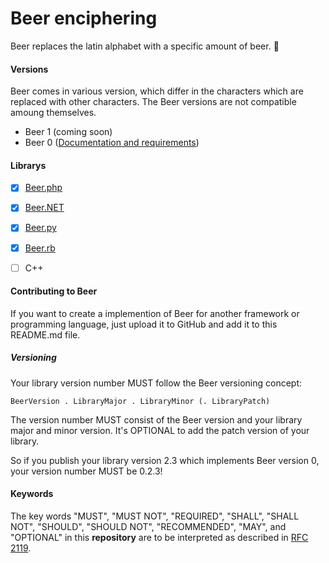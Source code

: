 Beer enciphering
==================

Beer replaces the latin alphabet with a specific amount of beer. :beers:

#### Versions ####
Beer comes in various version, which differ in the characters which are replaced with other characters. The Beer versions are not compatible amoung themselves.

- Beer 1 (coming soon)
- Beer 0 ([Documentation and requirements](Beer.0.md))

#### Librarys ####
- [x] [Beer.php](https://github.com/rauhkrusche/Beer.php)
- [x] [Beer.NET](https://github.com/DerAtrox/Beer.NET)
- [x] [Beer.py](https://github.com/rauhkrusche/Beer.py)
- [x] [Beer.rb](https://github.com/rauhkrusche/Beer.py)
- [ ] C++


#### Contributing to Beer ####
If you want to create a implemention of Beer for another framework or programming language, just upload it to GitHub and add it to this README.md file.
##### Versioning #####
Your library version number MUST follow the Beer versioning concept:

`BeerVersion . LibraryMajor . LibraryMinor (. LibraryPatch)`

The version number MUST consist of the Beer version and your library major and minor version. It's OPTIONAL to add the patch version of your library.

So if you publish your library version 2.3 which implements Beer version 0, your version number MUST be 0.2.3!


#### Keywords ####
The key words "MUST", "MUST NOT", "REQUIRED", "SHALL", "SHALL NOT", "SHOULD", "SHOULD NOT", "RECOMMENDED", "MAY", and "OPTIONAL" in this **repository** are to be interpreted as described in [RFC 2119](http://www.ietf.org/rfc/rfc2119.txt).

